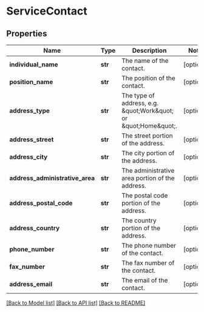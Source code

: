 # ServiceContact

## Properties
Name | Type | Description | Notes
------------ | ------------- | ------------- | -------------
**individual_name** | **str** | The name of the contact. | [optional] 
**position_name** | **str** | The position of the contact. | [optional] 
**address_type** | **str** | The type of address, e.g. \&quot;Work\&quot; or \&quot;Home\&quot;. | [optional] 
**address_street** | **str** | The street portion of the address. | [optional] 
**address_city** | **str** | The city portion of the address. | [optional] 
**address_administrative_area** | **str** | The administrative area portion of the address. | [optional] 
**address_postal_code** | **str** | The postal code portion of the address. | [optional] 
**address_country** | **str** | The country portion of the address. | [optional] 
**phone_number** | **str** | The phone number of the contact. | [optional] 
**fax_number** | **str** | The fax number of the contact. | [optional] 
**address_email** | **str** | The email of the contact. | [optional] 

[[Back to Model list]](../README.md#documentation-for-models) [[Back to API list]](../README.md#documentation-for-api-endpoints) [[Back to README]](../README.md)


